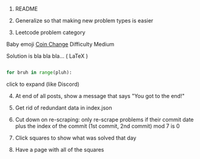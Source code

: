 1. README

2. Generalize so that making new problem types is easier

5. Leetcode problem category

Baby emoji [Coin Change](https://leetcode.com/problems/coin-change/) Difficulty Medium

Solution is bla bla bla... ( LaTeX )

```python

for bruh in range(pluh):

```
click to expand (like Discord)

4. At end of all posts, show a message that says "You got to the end!"

1. Get rid of redundant data in index.json

1. Cut down on re-scraping: only re-scrape problems if their commit date plus the index of the commit (1st commit, 2nd commit) mod 7 is 0

1. Click squares to show what was solved that day

1. Have a page with all of the squares